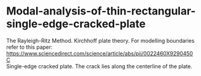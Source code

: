 # Modal-analysis-of-thin-rectangular-single-edge-cracked-plate
The Rayleigh-Ritz Method. Kirchhoff plate theory. For modelling boundaries refer to this paper: https://www.sciencedirect.com/science/article/abs/pii/0022460X9290450C  
Single-edge cracked plate. The crack lies along the centerline of the plate.
